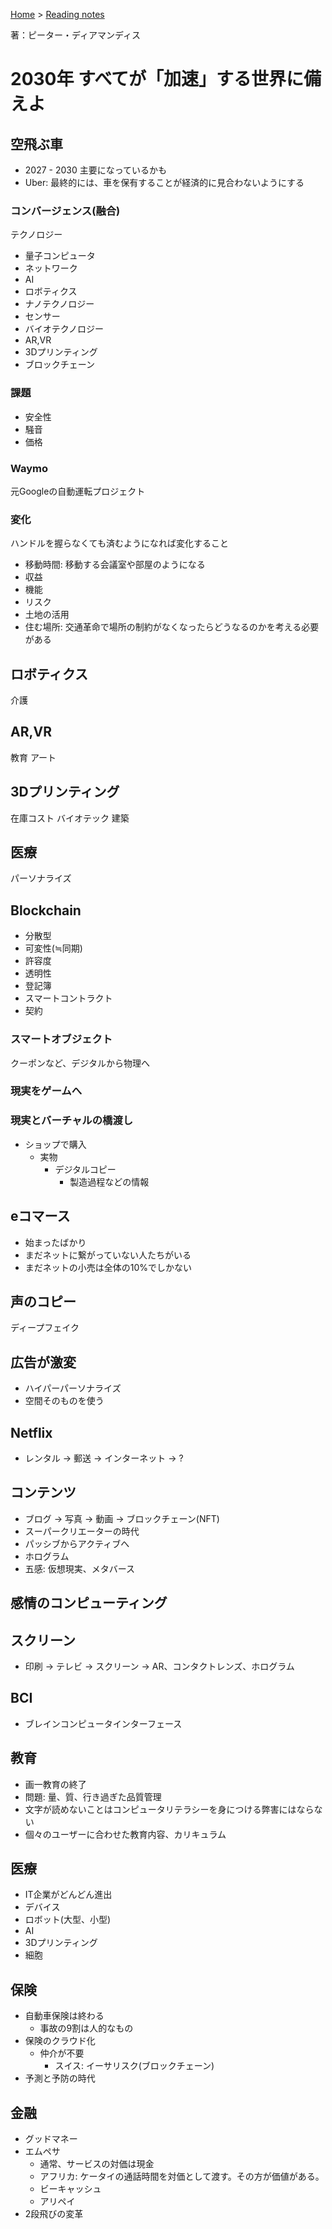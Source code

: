 <style>section h1 { color: #069; }</style>

[Home](/) > [Reading notes](/reading_notes/)

著：ピーター・ディアマンディス

2030年 すべてが「加速」する世界に備えよ
===

## 空飛ぶ車
* 2027 - 2030 主要になっているかも
* Uber: 最終的には、車を保有することが経済的に見合わないようにする

### コンバージェンス(融合)
テクノロジー
* 量子コンピュータ
* ネットワーク
* AI
* ロボティクス
* ナノテクノロジー
* センサー
* バイオテクノロジー
* AR,VR
* 3Dプリンティング
* ブロックチェーン

### 課題
* 安全性
* 騒音
* 価格

### Waymo
元Googleの自動運転プロジェクト

### 変化
ハンドルを握らなくても済むようになれば変化すること
* 移動時間: 移動する会議室や部屋のようになる
* 収益
* 機能
* リスク
* 土地の活用
* 住む場所: 交通革命で場所の制約がなくなったらどうなるのかを考える必要がある


## ロボティクス
介護

## AR,VR
教育
アート

## 3Dプリンティング
在庫コスト
バイオテック
建築

## 医療
パーソナライズ


## Blockchain

* 分散型
* 可変性(≒同期)
* 許容度
* 透明性
* 登記簿
* スマートコントラクト
* 契約

### スマートオブジェクト
クーポンなど、デジタルから物理へ

### 現実をゲームへ

### 現実とバーチャルの橋渡し
* ショップで購入
	* 実物
		* デジタルコピー
			* 製造過程などの情報


## eコマース
* 始まったばかり
* まだネットに繋がっていない人たちがいる
* まだネットの小売は全体の10%でしかない

## 声のコピー
ディープフェイク

## 広告が激変
* ハイパーパーソナライズ
* 空間そのものを使う

## Netflix
* レンタル → 郵送 → インターネット → ?

## コンテンツ
* ブログ → 写真 → 動画 → ブロックチェーン(NFT)
* スーパークリエーターの時代
* パッシブからアクティブへ
* ホログラム
* 五感: 仮想現実、メタバース

## 感情のコンピューティング

## スクリーン
* 印刷 → テレビ → スクリーン → AR、コンタクトレンズ、ホログラム

## BCI
* ブレインコンピュータインターフェース

## 教育
* 画一教育の終了
* 問題: 量、質、行き過ぎた品質管理
* 文字が読めないことはコンピュータリテラシーを身につける弊害にはならない
* 個々のユーザーに合わせた教育内容、カリキュラム

## 医療
* IT企業がどんどん進出
* デバイス
* ロボット(大型、小型)
* AI
* 3Dプリンティング
* 細胞

## 保険
* 自動車保険は終わる
	* 事故の9割は人的なもの
* 保険のクラウド化
	* 仲介が不要
		* スイス: イーサリスク(ブロックチェーン)
* 予測と予防の時代

## 金融
* グッドマネー
* エムペサ
	* 通常、サービスの対価は現金
	* アフリカ: ケータイの通話時間を対価として渡す。その方が価値がある。
	* ビーキャッシュ
	* アリペイ
* 2段飛びの変革
